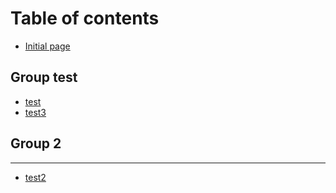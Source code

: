 # Table of contents

* [Initial page](README.md)

## Group test

* [test](group-test/test.md)
* [test3](group-test/test3.md)

## Group 2

---

* [test2](test2.md)

